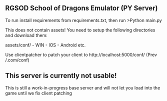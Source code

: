 ## RGSOD School of Dragons Emulator (PY Server)

To run install requirements from requirements.txt, then run >Python main.py


This does not contain assets! You need to setup the following directories and download them:

assets/conf/
     - WIN
     - IOS
     - Android
     etc.

Use clientpatcher to patch your client to http://localhost:5000/conf/ (Prev /.com/conf)




## This server is currently not usable! 
This is still a work-in-progress base server and will not let you load into the game until we fix client patching

